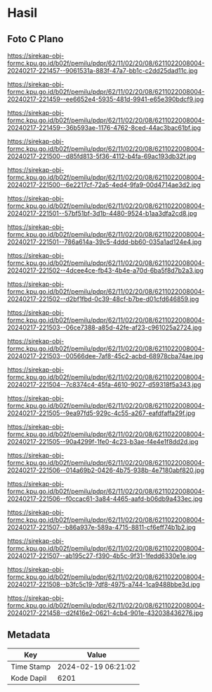 # Hasil

## Foto C Plano

https://sirekap-obj-formc.kpu.go.id/b02f/pemilu/pdpr/62/11/02/20/08/6211022008004-20240217-221457--9061531a-883f-47a7-bb1c-c2dd25dad11c.jpg

https://sirekap-obj-formc.kpu.go.id/b02f/pemilu/pdpr/62/11/02/20/08/6211022008004-20240217-221459--ee6652e4-5935-481d-9941-e65e390bdcf9.jpg

https://sirekap-obj-formc.kpu.go.id/b02f/pemilu/pdpr/62/11/02/20/08/6211022008004-20240217-221459--36b593ae-1176-4762-8ced-44ac3bac61bf.jpg

https://sirekap-obj-formc.kpu.go.id/b02f/pemilu/pdpr/62/11/02/20/08/6211022008004-20240217-221500--d85fd813-5f36-4112-b4fa-69ac193db32f.jpg

https://sirekap-obj-formc.kpu.go.id/b02f/pemilu/pdpr/62/11/02/20/08/6211022008004-20240217-221500--6e2217cf-72a5-4ed4-9fa9-00d4714ae3d2.jpg

https://sirekap-obj-formc.kpu.go.id/b02f/pemilu/pdpr/62/11/02/20/08/6211022008004-20240217-221501--57bf51bf-3d1b-4480-9524-b1aa3dfa2cd8.jpg

https://sirekap-obj-formc.kpu.go.id/b02f/pemilu/pdpr/62/11/02/20/08/6211022008004-20240217-221501--786a614a-39c5-4ddd-bb60-035a1ad124e4.jpg

https://sirekap-obj-formc.kpu.go.id/b02f/pemilu/pdpr/62/11/02/20/08/6211022008004-20240217-221502--4dcee4ce-fb43-4b4e-a70d-6ba5f8d7b2a3.jpg

https://sirekap-obj-formc.kpu.go.id/b02f/pemilu/pdpr/62/11/02/20/08/6211022008004-20240217-221502--d2bf1fbd-0c39-48cf-b7be-d01cfd646859.jpg

https://sirekap-obj-formc.kpu.go.id/b02f/pemilu/pdpr/62/11/02/20/08/6211022008004-20240217-221503--06ce7388-a85d-42fe-af23-c961025a2724.jpg

https://sirekap-obj-formc.kpu.go.id/b02f/pemilu/pdpr/62/11/02/20/08/6211022008004-20240217-221503--00566dee-7af8-45c2-acbd-68978cba74ae.jpg

https://sirekap-obj-formc.kpu.go.id/b02f/pemilu/pdpr/62/11/02/20/08/6211022008004-20240217-221504--7c8374c4-45fa-4610-9027-d59318f5a343.jpg

https://sirekap-obj-formc.kpu.go.id/b02f/pemilu/pdpr/62/11/02/20/08/6211022008004-20240217-221505--9ea97fd5-929c-4c55-a267-eafdfaffa29f.jpg

https://sirekap-obj-formc.kpu.go.id/b02f/pemilu/pdpr/62/11/02/20/08/6211022008004-20240217-221505--90a4299f-1fe0-4c23-b3ae-f4e4e1f8dd2d.jpg

https://sirekap-obj-formc.kpu.go.id/b02f/pemilu/pdpr/62/11/02/20/08/6211022008004-20240217-221506--014a69b2-0426-4b75-938b-4e7180abf820.jpg

https://sirekap-obj-formc.kpu.go.id/b02f/pemilu/pdpr/62/11/02/20/08/6211022008004-20240217-221506--f0ccac61-3a84-4465-aafd-b06db9a433ec.jpg

https://sirekap-obj-formc.kpu.go.id/b02f/pemilu/pdpr/62/11/02/20/08/6211022008004-20240217-221507--b86a937e-589a-4715-8811-cf6eff74b1b2.jpg

https://sirekap-obj-formc.kpu.go.id/b02f/pemilu/pdpr/62/11/02/20/08/6211022008004-20240217-221507--ab195c27-f390-4b5c-9f31-1fedd6330e1e.jpg

https://sirekap-obj-formc.kpu.go.id/b02f/pemilu/pdpr/62/11/02/20/08/6211022008004-20240217-221508--b3fc5c19-7df8-4975-a744-1ca9488bbe3d.jpg

https://sirekap-obj-formc.kpu.go.id/b02f/pemilu/pdpr/62/11/02/20/08/6211022008004-20240217-221458--d2f416e2-0621-4cb4-901e-432038436276.jpg


## Metadata

| Key        | Value               |
| ---------- | ------------------- |
| Time Stamp | 2024-02-19 06:21:02 |
| Kode Dapil | 6201                |




